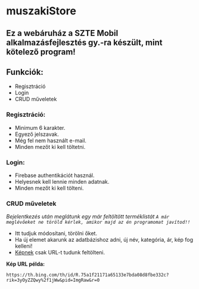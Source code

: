 # muszakiStore
## Ez a webáruház a SZTE Mobil alkalmazásfejlesztés gy.-ra készült, mint kötelező program!

## Funkciók:
* Regisztráció
* Login 
* CRUD műveletek

### Regisztráció:
* Minimum 6 karakter.
* Egyező jelszavak.
* Még fel nem használt e-mail.
* Minden mezőt ki kell töltetni.

### Login:
* Firebase authentikációt használ.
* Helyesnek kell lennie minden adatnak.
* Minden mezőt ki kell tölteni.

### CRUD műveletek
*Bejelentkezés után meglátunk egy már feltöltött terméklistát ```A már meglévőeket ne töröld kérlek, amikor majd az én programomat javítod!!```*

* Itt tudjuk módosítani, törölni őket.
* Ha új elemet akarunk az adatbázishoz adni, új név, kategória, ár, kép fog kelleni!
* [Képnek](https://th.bing.com/th/id/R.75a1f21171a65133e7bda08d8fbe332c?rik=3yOyZZQwy%2f1jWw&pid=ImgRaw&r=0) csak URL-t tudunk feltölteni.

**Kép URL példa:** 
```
https://th.bing.com/th/id/R.75a1f21171a65133e7bda08d8fbe332c?rik=3yOyZZQwy%2f1jWw&pid=ImgRaw&r=0
```



